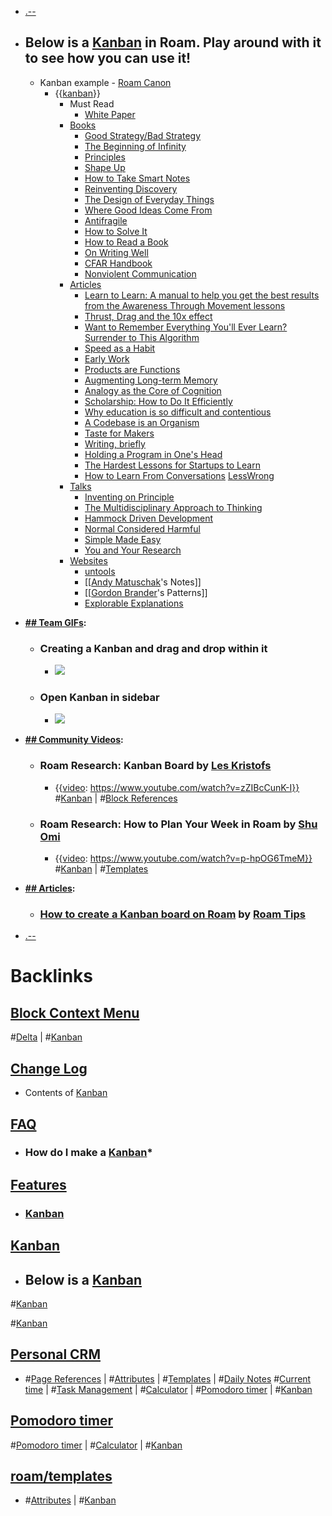 - [.--](<.--.md>)
- ## Below is a [Kanban](<Kanban.md>) in Roam. Play around with it to see how you can use it!
    - Kanban example - [Roam Canon](<Roam Canon.md>)
        - {{[kanban](<kanban.md>)}}
            - Must Read
                - [White Paper](<White Paper.md>)
            - [Books](<Books.md>)
                - [Good Strategy/Bad Strategy](<Good Strategy/Bad Strategy.md>)
                - [The Beginning of Infinity](<The Beginning of Infinity.md>)
                - [Principles](<Principles.md>)
                - [Shape Up](<Shape Up.md>)
                - [How to Take Smart Notes](<How to Take Smart Notes.md>)
                - [Reinventing Discovery](<Reinventing Discovery.md>)
                - [The Design of Everyday Things](<The Design of Everyday Things.md>)
                - [Where Good Ideas Come From](<Where Good Ideas Come From.md>)
                - [Antifragile](<Antifragile.md>)
                - [How to Solve It](<How to Solve It.md>)
                - [How to Read a Book](<How to Read a Book.md>)
                - [On Writing Well](<On Writing Well.md>)
                - [CFAR Handbook](<CFAR Handbook.md>)
                - [Nonviolent Communication](<Nonviolent Communication.md>)
            - [Articles](<Articles.md>)
                - [Learn to Learn: A manual to help you get the best results from the Awareness Through Movement lessons](<Learn to Learn: A manual to help you get the best results from the Awareness Through Movement lessons.md>)
                - [Thrust, Drag and the 10x effect](<Thrust, Drag and the 10x effect.md>)
                - [Want to Remember Everything You'll Ever Learn? Surrender to This Algorithm](<Want to Remember Everything You'll Ever Learn? Surrender to This Algorithm.md>)
                - [Speed as a Habit](<Speed as a Habit.md>)
                - [Early Work](<Early Work.md>)
                - [Products are Functions](<Products are Functions.md>)
                - [Augmenting Long-term Memory](<Augmenting Long-term Memory.md>)
                - [Analogy as the Core of Cognition](<Analogy as the Core of Cognition.md>)
                - [Scholarship: How to Do It Efficiently](<Scholarship: How to Do It Efficiently.md>)
                - [Why education is so difficult and contentious](<Why education is so difficult and contentious.md>)
                - [A Codebase is an Organism](<A Codebase is an Organism.md>)
                - [Taste for Makers](<Taste for Makers.md>)
                - [Writing, briefly](<Writing, briefly.md>)
                - [Holding a Program in One's Head](<Holding a Program in One's Head.md>)
                - [The Hardest Lessons for Startups to Learn](<The Hardest Lessons for Startups to Learn.md>)
                - [How to Learn From Conversations](<How to Learn From Conversations.md>) [LessWrong](<LessWrong.md>)
            - [Talks](<Talks.md>)
                - [Inventing on Principle](<Inventing on Principle.md>)
                - [The Multidisciplinary Approach to Thinking](<The Multidisciplinary Approach to Thinking.md>)
                - [Hammock Driven Development](<Hammock Driven Development.md>)
                - [Normal Considered Harmful](<Normal Considered Harmful.md>)
                - [Simple Made Easy](<Simple Made Easy.md>)
                - [You and Your Research](<You and Your Research.md>)
            - [Websites](<Websites.md>)
                - [untools](<untools.md>)
                - [[[Andy Matuschak](<[[Andy Matuschak.md>)'s Notes]]
                - [[[Gordon Brander](<[[Gordon Brander.md>)'s Patterns]]
                - [Explorable Explanations](<Explorable Explanations.md>)
- **[## Team GIFs](<## Team GIFs.md>):**
    - ### Creating a Kanban and drag and drop within it
        - ![](https://firebasestorage.googleapis.com/v0/b/firescript-577a2.appspot.com/o/imgs%2Fapp%2Fhelp-documentation%2FSmU5tn9gdD.gif?alt=media&token=ea2d0bbb-8ef4-4359-a0de-b06f6cca74e3)
    - ### Open Kanban in sidebar
        - ![](https://firebasestorage.googleapis.com/v0/b/firescript-577a2.appspot.com/o/imgs%2Fapp%2Fhelp-documentation%2FuqWn53xv7q.gif?alt=media&token=111f7548-04db-4587-9005-e103ca2f6047)
- **[## Community Videos](<## Community Videos.md>):**
    - ### Roam Research: Kanban Board by [Les Kristofs](<Les Kristofs.md>)
        - {{[video](<video.md>): https://www.youtube.com/watch?v=zZIBcCunK-I}}
          #[Kanban](<Kanban.md>) | #[Block References](<Block References.md>)
    - ### Roam Research: How to Plan Your Week in Roam by [Shu Omi](<Shu Omi.md>)
        - {{[video](<video.md>): https://www.youtube.com/watch?v=p-hpOG6TmeM}}
          #[Kanban](<Kanban.md>) | #[Templates](<Templates.md>)
- **[## Articles](<## Articles.md>):**
    - ### [How to create a Kanban board on Roam](https://www.roamtips.com/home/roam-kanban-board) by [Roam Tips](<Roam Tips.md>)
      
- [.--](<.--.md>)

# Backlinks
## [Block Context Menu](<Block Context Menu.md>)
#[Delta](<Delta.md>) | #[Kanban](<Kanban.md>)

## [Change Log](<Change Log.md>)
- Contents of [Kanban](<Kanban.md>)

## [FAQ](<FAQ.md>)
- ### **How do I make a** [Kanban](<Kanban.md>)*

## [Features](<Features.md>)
- ### [Kanban](<Kanban.md>)

## [Kanban](<Kanban.md>)
- ## Below is a [Kanban](<Kanban.md>)

#[Kanban](<Kanban.md>)

#[Kanban](<Kanban.md>)

## [Personal CRM](<Personal CRM.md>)
- #[Page References](<Page References.md>) | #[Attributes](<Attributes.md>) | #[Templates](<Templates.md>) | #[Daily Notes](<Daily Notes.md>) #[Current time](<Current time.md>) | #[Task Management](<Task Management.md>) | #[Calculator](<Calculator.md>) | #[Pomodoro timer](<Pomodoro timer.md>) | #[Kanban](<Kanban.md>)

## [Pomodoro timer](<Pomodoro timer.md>)
#[Pomodoro timer](<Pomodoro timer.md>) | #[Calculator](<Calculator.md>) | #[Kanban](<Kanban.md>)

## [roam/templates](<roam/templates.md>)
- #[Attributes](<Attributes.md>) | #[Kanban](<Kanban.md>)

